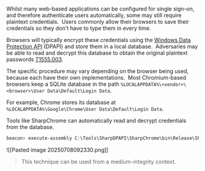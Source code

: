 
Whilst many web-based applications can be configured for single sign-on, and therefore authenticate users automatically, some may still require plaintext credentials.  Users commonly allow their browsers to save their credentials so they don't have to type them in every time.

Browsers will typically encrypt these credentials using the [Windows Data Protection API](https://learn.microsoft.com/en-us/windows/win32/api/dpapi/) (DPAPI) and store them in a local database.  Adversaries may be able to read and decrypt this database to obtain the original plaintext passwords [T1555.003](https://attack.mitre.org/techniques/T1555/003/).

The specific procedure may vary depending on the browser being used, because each have their own implementations.  Most Chromium-based browsers keep a SQLite database in the path `%LOCALAPPDATA%\<vendor>\<browser>\User Data\Default\Login Data`.

For example, Chrome stores its database at `%LOCALAPPDATA%\Google\Chrome\User Data\Default\Login Data`.

Tools like SharpChrome can automatically read and decrypt credentials from the database.

```powershell
beacon> execute-assembly C:\Tools\SharpDPAPI\SharpChrome\bin\Release\SharpChrome.exe logins
```

![[Pasted image 20250708092330.png]]

> This technique can be used from a medium-integrity context.